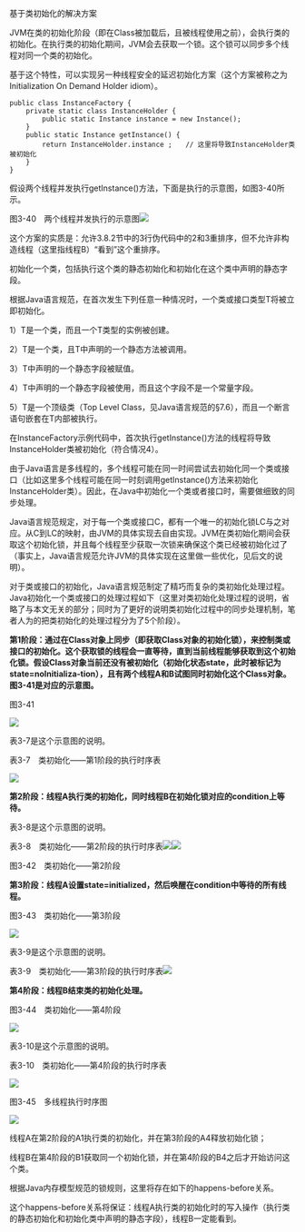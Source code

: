 基于类初始化的解决方案

JVM在类的初始化阶段（即在Class被加载后，且被线程使用之前），会执行类的初始化。在执行类的初始化期间，JVM会去获取一个锁。这个锁可以同步多个线程对同一个类的初始化。

基于这个特性，可以实现另一种线程安全的延迟初始化方案（这个方案被称之为Initialization On Demand Holder idiom）。

```
public class InstanceFactory {
    private static class InstanceHolder {
        public static Instance instance = new Instance();
    }
    public static Instance getInstance() {
        return InstanceHolder.instance ;　　// 这里将导致InstanceHolder类被初始化
    }
}
```

假设两个线程并发执行getInstance\(\)方法，下面是执行的示意图，如图3-40所示。

图3-40　两个线程并发执行的示意图![](/assets/import-3-40.png)

这个方案的实质是：允许3.8.2节中的3行伪代码中的2和3重排序，但不允许非构造线程（这里指线程B）“看到”这个重排序。

初始化一个类，包括执行这个类的静态初始化和初始化在这个类中声明的静态字段。

根据Java语言规范，在首次发生下列任意一种情况时，一个类或接口类型T将被立即初始化。

1）T是一个类，而且一个T类型的实例被创建。

2）T是一个类，且T中声明的一个静态方法被调用。

3）T中声明的一个静态字段被赋值。

4）T中声明的一个静态字段被使用，而且这个字段不是一个常量字段。

5）T是一个顶级类（Top Level Class，见Java语言规范的§7.6），而且一个断言语句嵌套在T内部被执行。

在InstanceFactory示例代码中，首次执行getInstance\(\)方法的线程将导致InstanceHolder类被初始化（符合情况4）。

由于Java语言是多线程的，多个线程可能在同一时间尝试去初始化同一个类或接口（比如这里多个线程可能在同一时刻调用getInstance\(\)方法来初始化InstanceHolder类）。因此，在Java中初始化一个类或者接口时，需要做细致的同步处理。

Java语言规范规定，对于每一个类或接口C，都有一个唯一的初始化锁LC与之对应。从C到LC的映射，由JVM的具体实现去自由实现。JVM在类初始化期间会获取这个初始化锁，并且每个线程至少获取一次锁来确保这个类已经被初始化过了（事实上，Java语言规范允许JVM的具体实现在这里做一些优化，见后文的说明）。

对于类或接口的初始化，Java语言规范制定了精巧而复杂的类初始化处理过程。Java初始化一个类或接口的处理过程如下（这里对类初始化处理过程的说明，省略了与本文无关的部分；同时为了更好的说明类初始化过程中的同步处理机制，笔者人为的把类初始化的处理过程分为了5个阶段）。

**第1阶段：通过在Class对象上同步（即获取Class对象的初始化锁），来控制类或接口的初始化。这个获取锁的线程会一直等待，直到当前线程能够获取到这个初始化锁。假设Class对象当前还没有被初始化（初始化状态state，此时被标记为state=noInitializa-tion），且有两个线程A和B试图同时初始化这个Class对象。图3-41是对应的示意图。**

图3-41

![](/assets/import-3-41.png)

表3-7是这个示意图的说明。

表3-7　类初始化——第1阶段的执行时序表

![](/assets/import-3-7-1.png)

**第2阶段：线程A执行类的初始化，同时线程B在初始化锁对应的condition上等待。**

表3-8是这个示意图的说明。

表3-8　类初始化——第2阶段的执行时序表![](/assets/import-3-8.png)![](/assets/import-3-42.png)

图3-42　类初始化——第2阶段

**第3阶段：线程A设置state=initialized，然后唤醒在condition中等待的所有线程。**

图3-43　类初始化——第3阶段

![](/assets/import-3-43.png)

表3-9是这个示意图的说明。

表3-9　类初始化——第3阶段的执行时序表![](/assets/import-3-9.png)

**第4阶段：线程B结束类的初始化处理。**

图3-44　类初始化——第4阶段

![](/assets/import-3-44.png)

表3-10是这个示意图的说明。

表3-10　类初始化——第4阶段的执行时序表

![](/assets/import-3-10.png)

图3-45　多线程执行时序图

![](/assets/import-3-45.png)

线程A在第2阶段的A1执行类的初始化，并在第3阶段的A4释放初始化锁；

线程B在第4阶段的B1获取同一个初始化锁，并在第4阶段的B4之后才开始访问这个类。

根据Java内存模型规范的锁规则，这里将存在如下的happens-before关系。

这个happens-before关系将保证：线程A执行类的初始化时的写入操作（执行类的静态初始化和初始化类中声明的静态字段），线程B一定能看到。

